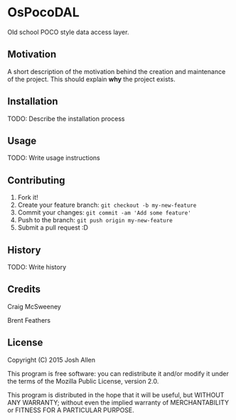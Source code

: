 # OsPocoDAL

Old school POCO style data access layer. 

## Motivation

A short description of the motivation behind the creation and maintenance of the project. This should explain **why** the project exists.

## Installation

TODO: Describe the installation process

## Usage

TODO: Write usage instructions

## Contributing

1. Fork it!
2. Create your feature branch: `git checkout -b my-new-feature`
3. Commit your changes: `git commit -am 'Add some feature'`
4. Push to the branch: `git push origin my-new-feature`
5. Submit a pull request :D

## History

TODO: Write history

## Credits

Craig McSweeney

Brent Feathers

## License

Copyright (C) 2015  Josh Allen

This program is free software: you can redistribute it and/or modify
it under the terms of the Mozilla Public License, version 2.0.

This program is distributed in the hope that it will be useful,
but WITHOUT ANY WARRANTY; without even the implied warranty of
MERCHANTABILITY or FITNESS FOR A PARTICULAR PURPOSE. 
